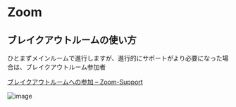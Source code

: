 # Zoom

## ブレイクアウトルームの使い方

ひとまずメインルームで進行しますが、進行的にサポートがより必要になった場合は、ブレイクアウトルーム参加者

[ブレイクアウトルームへの参加 – Zoom\-Support](https://zoom-support.nissho-ele.co.jp/hc/ja/articles/360022809332-%E3%83%96%E3%83%AC%E3%82%A4%E3%82%AF%E3%82%A2%E3%82%A6%E3%83%88%E3%83%AB%E3%83%BC%E3%83%A0%E3%81%B8%E3%81%AE%E5%8F%82%E5%8A%A0)


![image](https://i.gyazo.com/8148b878f2443f2cebf61653b41b82ca.png)


